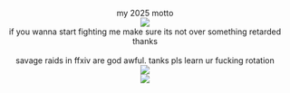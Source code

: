 <p align="center">
my 2025 motto <br> <img src="https://i.postimg.cc/NM53jWsw/IMG-6435.jpg"/>
<br> if you wanna start fighting me make sure its not over something retarded thanks <br>  <br> savage raids in ffxiv are god awful. tanks pls learn ur fucking rotation <br> <img src="https://i.postimg.cc/Y0pWyNT8/IMG-6461.jpg"/> <br>  <img src="https://i.postimg.cc/3RZdNVHG/IMG-6510.jpg"/>
</p>

